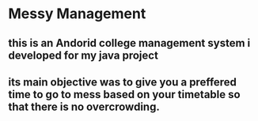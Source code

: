  # Messy Management
 ## this is an Andorid college management system i developed for my java project
 ## its main objective was to give you a preffered time to go to mess based on your timetable so that there is no overcrowding.
